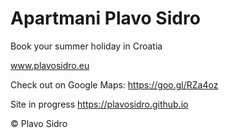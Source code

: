 # Apartmani Plavo Sidro

Book your summer holiday in Croatia

www.plavosidro.eu

Check out on Google Maps: https://goo.gl/RZa4oz

Site in progress https://plavosidro.github.io

© Plavo Sidro
